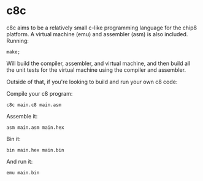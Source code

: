 # c8c

c8c aims to be a relatively small c-like programming language for the chip8 platform.
A virtual machine (emu) and assembler (asm) is also included. Running:

    make;

Will build the compiler, assembler, and virtual machine, and then build all the
unit tests for the virtual machine using the compiler and assembler.

Outside of that, if you're looking to build and run your own c8 code:

Compile your c8 program:

    c8c main.c8 main.asm

Assemble it:

    asm main.asm main.hex

Bin it:

    bin main.hex main.bin

And run it:

    emu main.bin
